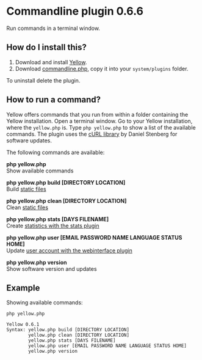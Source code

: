 Commandline plugin 0.6.6
========================
Run commands in a terminal window.

How do I install this?
----------------------
1. Download and install [Yellow](https://github.com/datenstrom/yellow/).  
2. Download [commandline.php](commandline.php?raw=true), copy it into your `system/plugins` folder.  

To uninstall delete the plugin.

How to run a command?
---------------------
Yellow offers commands that you run from within a folder containing the Yellow installation. Open a terminal window.  Go to your Yellow installation, where the `yellow.php` is. Type `php yellow.php` to show a list of the available commands. The plugin uses the [cURL library](https://github.com/bagder/curl) by Daniel Stenberg for software updates.

The following commands are available:

**php yellow.php**  
Show available commands

**php yellow.php build [DIRECTORY LOCATION]**  
Build [static files](https://github.com/datenstrom/yellow/wiki/Web-server-configuration#static-website)

**php yellow.php clean [DIRECTORY LOCATION]**  
Clean [static files](https://github.com/datenstrom/yellow/wiki/Web-server-configuration#static-website)

**php yellow.php stats [DAYS FILENAME]**  
Create [statistics with the stats plugin](https://github.com/datenstrom/yellow-extensions/tree/master/plugins/stats)

**php yellow.php user [EMAIL PASSWORD NAME LANGUAGE STATUS HOME]**  
Update [user account with the webinterface plugin](https://github.com/datenstrom/yellow-extensions/tree/master/plugins/webinterface)

**php yellow.php version**  
Show software version and updates

Example
-------
Showing available commands:

`php yellow.php`

~~~~
Yellow 0.6.1
Syntax: yellow.php build [DIRECTORY LOCATION]
        yellow.php clean [DIRECTORY LOCATION]
        yellow.php stats [DAYS FILENAME]
        yellow.php user [EMAIL PASSWORD NAME LANGUAGE STATUS HOME]
        yellow.php version
~~~~
